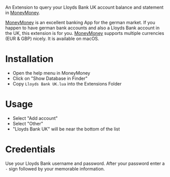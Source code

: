 An Extension to query your Lloyds Bank UK account balance and statement in [MoneyMoney](https://moneymoney-app.com).

[MoneyMoney](https://moneymoney-app.com) is an excellent banking App for the german market. If you happen to have german bank accounts and also a Lloyds Bank account in the UK, this extension is for you. [MoneyMoney](https://moneymoney-app.com) supports multiple currencies (EUR & GBP) nicely. It is available on macOS.

# Installation

- Open the help menu in MoneyMoney
- Click on "Show Database in Finder"
- Copy `Lloyds Bank UK.lua` into the Extensions Folder

# Usage
- Select "Add account"
- Select "Other"
- "Lloyds Bank UK" will be near the bottom of the list

# Credentials
Use your Lloyds Bank username and password. After your password enter a `-` sign followed by your memorable information.
